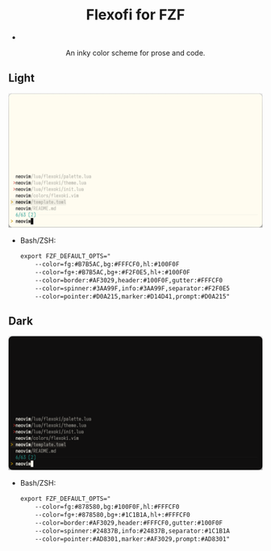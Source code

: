 <p align="center">
	<h1 align="center">Flexofi for FZF</h2>
</p>

-

<p align="center">An inky color scheme for prose and code.</p>

## Light

![](assets/flexoki_fzf_light.png)

* Bash/ZSH:

	```shell
	export FZF_DEFAULT_OPTS="
		--color=fg:#B7B5AC,bg:#FFFCF0,hl:#100F0F
		--color=fg+:#B7B5AC,bg+:#F2F0E5,hl+:#100F0F
		--color=border:#AF3029,header:#100F0F,gutter:#FFFCF0
		--color=spinner:#3AA99F,info:#3AA99F,separator:#F2F0E5
		--color=pointer:#D0A215,marker:#D14D41,prompt:#D0A215"
	```

## Dark

![](assets/flexoki_fzf_dark.png)

* Bash/ZSH:

	```shell
	export FZF_DEFAULT_OPTS="
   		--color=fg:#878580,bg:#100F0F,hl:#FFFCF0
   		--color=fg+:#878580,bg+:#1C1B1A,hl+:#FFFCF0
   		--color=border:#AF3029,header:#FFFCF0,gutter:#100F0F
   		--color=spinner:#24837B,info:#24837B,separator:#1C1B1A
   		--color=pointer:#AD8301,marker:#AF3029,prompt:#AD8301"
	```
